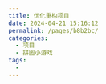 ```yaml
---
title: 优化重构项目
date: 2024-04-21 15:16:12
permalink: /pages/b8b2bc/
categories:
  - 项目
  - 拼图小游戏
tags:
  - 
---
```

